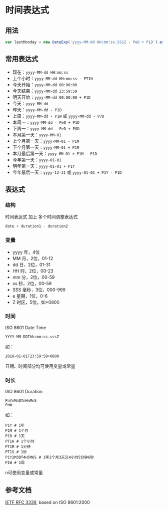 # 时间表达式

## 用法
```javascript
var lastMonday = new DateExp('yyyy-MM-dd HH:mm:ss.SSSZ - PeD + P1D').exec();
```

## 常用表达式
* 现在：```yyyy-MM-dd HH:mm:ss```
* 上个小时：```yyyy-MM-dd HH:mm:ss - PT1H```
* 今天开始：```yyyy-MM-dd 00:00:00```
* 今天结束：```yyyy-MM-dd 23:59:59```
* 明天开始：```yyyy-MM-dd 00:00:00 + P1D```
* 今天：```yyyy-MM-dd```
* 昨天：```yyyy-MM-dd - P1D```
* 上周：```yyyy-MM-dd - P1W``` 或 ```yyyy-MM-dd - P7D```
* 本周一：```yyyy-MM-dd - PeD + P1D```
* 下周一：```yyyy-MM-dd - PeD + P8D```
* 本月第一天：```yyyy-MM-01```
* 上个月第一天：```yyyy-MM-01 - P1M```
* 下个月第一天：```yyyy-MM-01 + P1M```
* 本月最后第一天：```yyyy-MM-01 + P1M - P1D```
* 今年第一天：```yyyy-01-01```
* 明年第一天：```yyyy-01-01 + P1Y```
* 今年最后一天：```yyyy-12-31``` 或 ```yyyy-01-01 + P1Y - P1D```


## 表达式

### 结构
时间表达式 加上 多个时间调整表达式
```javascript
date + duration1 - duration2
```

### 变量
* yyyy 年，4位
* MM 月，2位，01-12
* dd 日，2位，01-31
* HH 时，2位，00-23
* mm 分，2位，00-59
* ss 秒，2位，00-59
* SSS 毫秒，3位，000-999
* e 星期，1位，0-6
* Z 时区，5位，如+0800

### 时间
ISO 8601 Date Time
```
YYYY-MM-DDThh:mm:ss.sssZ
```
如：
```
2018-01-01T23:59:59+0800
```
日期、时间部分均可使用变量或常量

### 时长
ISO 8601 Duration
```
PnYnMnDTnHnMnS
PnW
```
如：
```
P1Y # 1年
P1M # 1个月
P1D # 1天
PT1H # 1个小时
PT1M # 1分钟
PT1S # 1秒
P1Y2M3DT4H5M6S # 1年2个月3天又4小时5分钟6秒
P1W # 1周
```
n可使用变量或常量


## 参考文档
[IETF RFC 3339](https://tools.ietf.org/html/rfc3339), based on ISO 8601:2000